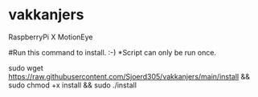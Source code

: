# vakkanjers
RaspberryPi X MotionEye

#Run this command to install. :-) *Script can only be run once.

sudo wget https://raw.githubusercontent.com/Sjoerd305/vakkanjers/main/install && sudo chmod +x install && sudo ./install
